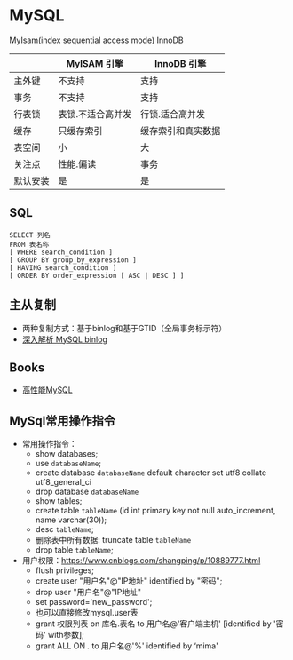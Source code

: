 # MySQL

MyIsam(index sequential access mode)
InnoDB

|          | MyISAM 引擎       | InnoDB 引擎        |
| -------- | ----------------- | ------------------ |
| 主外键   | 不支持            | 支持               |
| 事务     | 不支持            | 支持               |
| 行表锁   | 表锁.不适合高并发 | 行锁.适合高并发    |
| 缓存     | 只缓存索引        | 缓存索引和真实数据 |
| 表空间   | 小                | 大                 |
| 关注点   | 性能.偏读         | 事务               |
| 默认安装 | 是                | 是                 |

## SQL

```
SELECT 列名
FROM 表名称
[ WHERE search_condition ] 
[ GROUP BY group_by_expression ] 
[ HAVING search_condition ] 
[ ORDER BY order_expression [ ASC | DESC ] ]
```

## 主从复制

- 两种复制方式：基于binlog和基于GTID（全局事务标示符）
- [深入解析 MySQL binlog](https://zhuanlan.zhihu.com/p/33504555)

## Books

- [高性能MySQL](../readingnotes/高性能MySQL.md)

## MySql常用操作指令

- 常用操作指令：
  - show databases;
  - use `databaseName`;
  - create database `databaseName` default character set utf8 collate utf8_general_ci
  - drop database `databaseName`
  - show tables;
  - create table `tableName` (id int primary key not null auto_increment, name varchar(30));
  - desc `tableName`;
  - 删除表中所有数据: truncate table `tableName`
  - drop table `tableName`;
- 用户权限：<https://www.cnblogs.com/shangping/p/10889777.html>
  - flush privileges;
  - create user "用户名"@"IP地址" identified by "密码";
  - drop user "用户名"@"IP地址"
  - set password='new_password';
  - 也可以直接修改mysql.user表
  - grant 权限列表  on 库名.表名 to 用户名@'客户端主机'  [identified by '密码'  with参数];
  - grant ALL ON *.* to 用户名@'%' identified by ‘mima' 